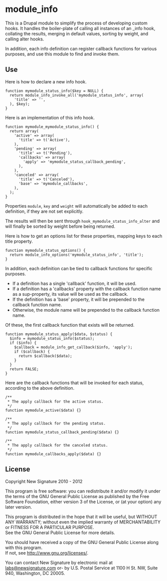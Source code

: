 # module_info #

This is a Drupal module to simplify the process of developing custom hooks.
It handles the boiler-plate of calling all instances of an _info hook,
collating the results, merging in default values, sorting by weight, 
and calling alter hooks.

In addition, each info definition can register callback functions for various
purposes, and use this module to find and invoke them.

## Use ##

Here is how to declare a new info hook.

    function mymodule_status_info($key = NULL) {
      return module_info_invoke_all('mymodule_status_info', array(
        'title' => '',
      ), $key);
    }
  
Here is an implementation of this info hook.
  
    function mymodule_mymodule_status_info() {
      return array(
        'active' => array(
          'title' => t('Active'),
        ),
        'pending' => array(
          'title' => t('Pending'),
          'callbacks' => array(
            'apply' => 'mymodule_status_callback_pending',
          ),
        ),
        'canceled' => array(
          'title' => t('Canceled'),
          'base' => 'mymodule_callbacks',
        ),
      );
    }
  
Properties <code>module</code>, <code>key</code> and <code>weight</code>
will automatically be added to each definition, if they are not set explicitly.

The results will then be sent through <code>hook_mymodule_status_info_alter</code>
and will finally be sorted by weight before being returned.

Here is how to get an options list for these properties, mapping keys to each title property.

    function mymodule_status_options() {
      return module_info_options('mymodule_status_info', 'title');
    }
  

In addition, each definition can be tied to callback functions for specific purposes.

*   If a definition has a single 'callback' function, it will be used.
*   If a definition has a 'callbacks' property with the callback function name
    as a sup-property, its value will be used as the callback.
*   If the definition has a 'base' property, it will be prepended to the callback function name.
*   Otherwise, the module name will be prepended to the callback function name.

Of these, the first callback function that exists will be returned.

    function mymodule_status_apply($data, $status) {
      $info = mymodule_status_info($status);
      if ($info) {
        $callback = module_info_get_callback($info, 'apply');
        if ($callback) {
          return $callback($data);
        }
      }
      return FALSE;
    }
  
Here are the callback functions that will be invoked for each status,
according to the above definition.

    /**
     * The apply callback for the active status.
     */
    function mymodule_active($data) {}
    
    /**
     * The apply callback for the pending status.
     */
    function mymodule_status_callback_pending($data) {}
    
    /**
     * The apply callback for the canceled status.
     */
    function mymodule_callbacks_apply($data) {}
    
    
## License

Copyright New Signature 2010 - 2012

This program is free software: you can redistribute it and/or modify it under the terms of the 
GNU General Public License as published by the Free Software Foundation, either version 3 of the 
License, or (at your option) any later version.

This program is distributed in the hope that it will be useful, but WITHOUT ANY WARRANTY; 
without even the implied warranty of MERCHANTABILITY or FITNESS FOR A PARTICULAR PURPOSE.  
See the GNU General Public License for more details.

You should have received a copy of the GNU General Public License along with this program.  
If not, see <http://www.gnu.org/licenses/>.

You can contact New Signature by electronic mail at labs@newsignature.com 
or- by U.S. Postal Service at 1100 H St. NW, Suite 940, Washington, DC 20005.